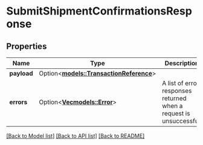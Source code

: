 # SubmitShipmentConfirmationsResponse

## Properties

Name | Type | Description | Notes
------------ | ------------- | ------------- | -------------
**payload** | Option<[**models::TransactionReference**](TransactionReference.md)> |  | [optional]
**errors** | Option<[**Vec<models::Error>**](Error.md)> | A list of error responses returned when a request is unsuccessful. | [optional]

[[Back to Model list]](../README.md#documentation-for-models) [[Back to API list]](../README.md#documentation-for-api-endpoints) [[Back to README]](../README.md)


